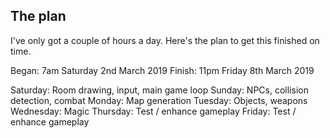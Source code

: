 The plan
--------

I've only got a couple of hours a day. Here's the plan to get this finished on time.

Began: 7am Saturday 2nd March 2019
Finish: 11pm Friday 8th March 2019

Saturday: Room drawing, input, main game loop
Sunday: NPCs, collision detection, combat 
Monday: Map generation
Tuesday: Objects, weapons
Wednesday: Magic
Thursday: Test / enhance gameplay
Friday: Test / enhance gameplay
